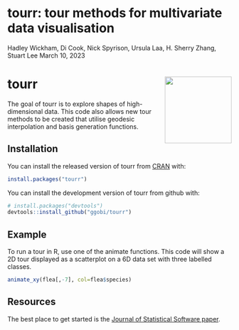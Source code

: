 tourr: tour methods for multivariate data visualisation
================
Hadley Wickham, Di Cook, Nick Spyrison, Ursula Laa, H. Sherry Zhang,
Stuart Lee
March 10, 2023

<!-- README.md is generated from README.Rmd. Please edit that file -->

# tourr <img src="man/figures/logo.png" align="right" width="150" />

The goal of tourr is to explore shapes of high-dimensional data. This
code also allows new tour methods to be created that utilise geodesic
interpolation and basis generation functions.

## Installation

You can install the released version of tourr from
[CRAN](https://CRAN.R-project.org) with:

``` r
install.packages("tourr")
```

You can install the development version of tourr from github with:

``` r
# install.packages("devtools")
devtools::install_github("ggobi/tourr")
```

## Example

To run a tour in R, use one of the animate functions. This code will
show a 2D tour displayed as a scatterplot on a 6D data set with three
labelled classes.

``` r
animate_xy(flea[,-7], col=flea$species)
```

## Resources

The best place to get started is the [Journal of Statistical Software
paper](https://www.jstatsoft.org/article/view/v040i02).
